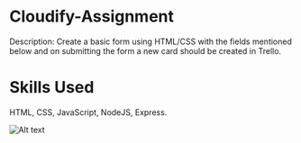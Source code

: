 # Cloudify-Assignment

Description: Create a basic form using HTML/CSS with the fields mentioned below and on submitting the form a new card should be created in Trello.

# Skills Used

HTML, CSS, JavaScript, NodeJS, Express.

![Alt text](relative%20path/to/CloudifyForm.png?raw=true "Title")
